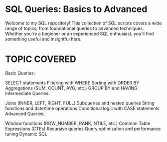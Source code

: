 # SQL Queries: Basics to Advanced
Welcome to my SQL repository! This collection of SQL scripts covers a wide range of topics, from foundational queries to advanced techniques. Whether you're a beginner or an experienced SQL enthusiast, you'll find something useful and insightful here.

# TOPIC COVERED
Basic Queries:

SELECT statements
Filtering with WHERE
Sorting with ORDER BY
Aggregations (SUM, COUNT, AVG, etc.)
GROUP BY and HAVING
Intermediate Queries:

Joins (INNER, LEFT, RIGHT, FULL)
Subqueries and nested queries
String functions and date/time operations
Conditional logic with CASE statements
Advanced Queries:

Window functions (ROW_NUMBER, RANK, NTILE, etc.)
Common Table Expressions (CTEs)
Recursive queries
Query optimization and performance tuning
Dynamic SQL
